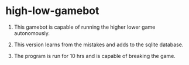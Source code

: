 # high-low-gamebot
1. This gamebot is capable of running the higher lower game autonomously. 

2. This version learns from the mistakes and adds to the sqlite database.  

3. The program is run for 10 hrs and is capable of breaking the game. 
